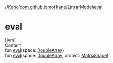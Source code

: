 //[Kane](../../index.md)/[com.github.jomof.kane](../index.md)/[LinearModel](index.md)/[eval](eval.md)



# eval  
[jvm]  
Content  
fun [eval](eval.md)(space: [DoubleArray](https://kotlinlang.org/api/latest/jvm/stdlib/kotlin/-double-array/index.html))  
fun [eval](eval.md)(space: [DoubleArray](https://kotlinlang.org/api/latest/jvm/stdlib/kotlin/-double-array/index.html), protect: [MatrixShape](../-matrix-shape/index.md))  



